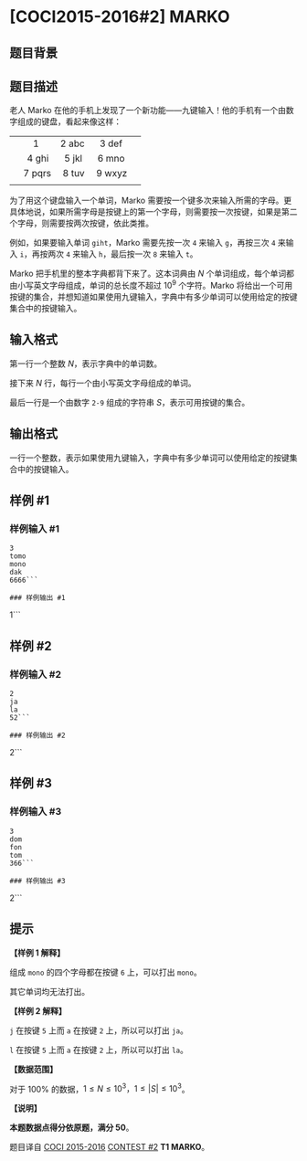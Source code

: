 # [COCI2015-2016#2] MARKO

## 题目背景



## 题目描述

老人 Marko 在他的手机上发现了一个新功能——九键输入！他的手机有一个由数字组成的键盘，看起来像这样：

|  |  |  |  |  |
| -----------: | -----------: | -----------: | -----------: | -----------: |
|  | &nbsp;1 &nbsp; &nbsp;&nbsp; | 2 abc&nbsp; | 3 def &nbsp; |  |
|  | 4 ghi&nbsp; | 5 jkl &nbsp; | 6 mno&nbsp; |  |
|  | 7 pqrs | 8 tuv&nbsp; | 9 wxyz |  |
|  |  |  |  |  |

为了用这个键盘输入一个单词，Marko 需要按一个键多次来输入所需的字母。更具体地说，如果所需字母是按键上的第一个字母，则需要按一次按键，如果是第二个字母，则需要按两次按键，依此类推。

例如，如果要输入单词 `giht`，Marko 需要先按一次 `4` 来输入 `g`，再按三次 `4` 来输入 `i`，再按两次 `4` 来输入  `h`，最后按一次 `8` 来输入 `t`。

Marko 把手机里的整本字典都背下来了。这本词典由 $N$ 个单词组成，每个单词都由小写英文字母组成，单词的总长度不超过 $10^9$ 个字符。Marko 将给出一个可用按键的集合，并想知道如果使用九键输入，字典中有多少单词可以使用给定的按键集合中的按键输入。

## 输入格式

第一行一个整数 $N$，表示字典中的单词数。

接下来 $N$ 行，每行一个由小写英文字母组成的单词。

最后一行是一个由数字 `2-9` 组成的字符串 $S$，表示可用按键的集合。

## 输出格式

一行一个整数，表示如果使用九键输入，字典中有多少单词可以使用给定的按键集合中的按键输入。

## 样例 #1

### 样例输入 #1
```
3
tomo
mono
dak
6666```

### 样例输出 #1

```
1```

## 样例 #2

### 样例输入 #2
```
2
ja
la
52```

### 样例输出 #2

```
2```

## 样例 #3

### 样例输入 #3
```
3
dom
fon
tom
366```

### 样例输出 #3

```
2```

## 提示

**【样例 1 解释】**

组成 `mono` 的四个字母都在按键 `6`  上，可以打出 `mono`。

其它单词均无法打出。

**【样例 2 解释】**

`j` 在按键 `5` 上而 `a` 在按键 `2` 上，所以可以打出 `ja`。

`l` 在按键 `5` 上而 `a` 在按键 `2` 上，所以可以打出 `la`。

**【数据范围】**

对于 $100\%$ 的数据，$1 \le N \le 10^3，1 \le |S| \le 10^3$。

**【说明】**

**本题数据点得分依原题，满分 50**。

题目译自 [COCI 2015-2016](https://hsin.hr/coci/archive/2015_2016/) [CONTEST #2](https://hsin.hr/coci/archive/2015_2016/contest2_tasks.pdf) **T1 MARKO**。

